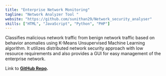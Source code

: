 ```yaml
---
title: "Enterprise Network Monitoring"
tagline: "Network Analyzer Tool "
website: "https://github.com/sunithan29/Network_security_analyser"
skills: ["HTML", "JavaScript", "Python", "PHP"]
---
```



Classifies malicious network traffic from benign network traffic based on behavior anomalies using K-Means Unsupervised Machine Learning algorithm. It utilizes distributed network security approach with low resource requirements and also provides a
GUI for easy management of the enterprise network. 

Link to **[GitHub Repo](https://github.com/sunithan29/Network_security_analyser).**
